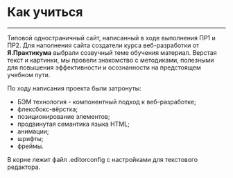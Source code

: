 # Как учиться
-----

Типовой одностраничный сайт, написанный в ходе выполнения ПР1 и ПР2. Для наполнения сайта создатели курса веб-разработки от **Я.Практикума** выбрали созвучный теме обучения материал.
Верстая текст и картинки, мы провели знакомство с методиками, полезными для повышения эффективности и осознанности на предстоящем учебном пути.

По ходу написания проекта были затронуты: 
* БЭМ технология - компонентный подход к веб-разработке;
* флексбокс-вёрстка;
* позиционирование элементов; 
* продвинутая семантика языка HTML; 
* анимации;
* шрифты;
* фреймы.

В корне лежит файл .editorconfig с настройками для текстового редактора. 

 
